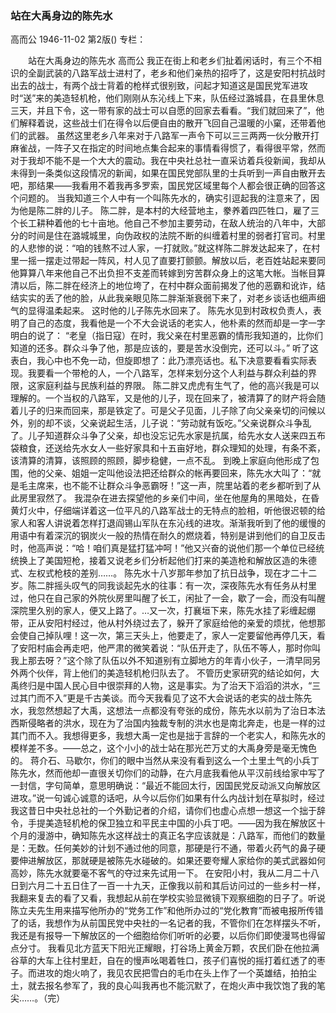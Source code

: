 ### 站在大禹身边的陈先水
高而公
1946-11-02
第2版()
专栏：

　　站在大禹身边的陈先水
    高而公
    我正在街上和老乡们扯着闲话时，有三个不相识的全副武装的八路军战士进村了，老乡和他们亲热的招呼了，这是安阳村抗战时出去的战士，有两个战士背着的枪样式很别致，问起才知道这是国民党军进攻时“送”来的美造轻机枪，他们刚刚从东沁线上下来，队伍经过潞城县，在县里休息三天，并且下令，这一带有家的战士可以自愿的回家去看看。“我们就回来了”，他们解释着说，这些战士们在得令以后便自由的散开飞回自己温暖的小窠，还带着他们的武器。
    虽然这里老乡八年来对于八路军一声令下可以三三两两一伙分散开打麻雀战，一阵子又在指定的时间地点集合起来的事情看得惯了，看得很平常，然而对于我却不能不是一个大大的震动。我在中央社总社一直采访着兵役新闻，我却从未得到一条类似这段情况的新闻，如果在国民党部队里的士兵听到一声自由散开去吧，那结果——我看用不着我再多罗索，国民党区域里每个人都会很正确的回答这个问题的。
    当我知道三个人中有一个叫陈先水的，确实引逗起我的注意来了，因为他是陈二胖的儿子。
    陈二胖，是本村的大经营地主，豢养着四匹牲口，雇了三个长工耕种着他的七十亩地。他自己不参加主要劳动，在敌人统治的八年中，大部分的时间是住在潞城城里，向伪政权的法院不断的纠缠着村里的弱者打官司。村里的人悲惨的说：“咱的钱熬不过人家，一打就败。”就这样陈二胖发达起来了，在村里一摇一摆走过带起一阵风，村人见了直要打颤颤。解放以后，老百姓站起来要同他算算八年来他自己不出负担不支差而转嫁到穷苦群众身上的这笔大帐。当帐目算清以后，陈二胖在经济上的地位垮了，在村中群众面前揭发了他的恶霸和讹诈，结结实实的丢了他的脸，从此我亲眼见陈二胖渐渐衰弱下来了，对老乡谈话也细声细气的显得温柔起来。
    这时他的儿子陈先水回来了。
    陈先水见到村政权负责人，表明了自己的态度，我看他是一个不大会说话的老实人，他朴素的然而却是一字一字明白的说了：
    “老皇（指日寇）在时，我父亲在村里恶霸的情形我知道的，比你们知道的还多。群众斗争了他，那是应该的，要是苦水没倒完，还可以斗。”
    听了这表白，我心中也不免一动，但旋即想了：此乃漂亮话也。私下决意要看看实际表现。我要看一个带枪的人，一个八路军，怎样来划分这个人利益与群众利益的界限，这家庭利益与民族利益的界限。
    陈二胖又虎虎有生气了，他的高兴我是可以理解的。一个当权的八路军，又是他的儿子，现在回来了，被清算了的财产将会随着儿子的归来而回来，那是铁定了。可是父子见面，儿子除了向父亲亲切的问候以外，别的却不谈，父亲说起生活，儿子说：“劳动就有饭吃。”父亲说群众斗争乱了。儿子知道群众斗争了父亲，却也没忘记先水家是抗属，给先水女人送来四五布袋粮食，还送给先水女人一些好家具和十五亩好地，群众理知的处理，有条不紊，该清算的清算，该照顾的照顾，脚步稳健，一点不乱。
    到晚上家庭向他形成了包围，他的父亲、姐姐一定叫他设法把还给群众的帐再要回来，陈先水大叫了：“就是毛主席来，也不能不让群众斗争恶霸呀！”这一声，院里站着的老乡都听到了从此房里寂然了。
    我混杂在进去探望他的乡亲们中间，坐在他屋角的黑暗处，在昏黄灯火中，仔细端详着这一位平凡的八路军战士的无特点的脸相，听他很迟顿的给家人和客人讲说着怎样打退阎锡山军队在东沁线的进攻。渐渐我听到了他的缓慢的用语中有着深沉的钢炭火一般的热情在耐久的燃烧着，特别是讲到他们的自卫反击时，他高声说：“哈！咱们真是猛打猛冲呵！”他又兴奋的说他们那一个单位已经统统换上了美国短枪，接着又说老乡们分析起他们打来的美造枪和解放区造的朱德式、左权式枪枝的差别……。
    陈先水十八岁那年参加了抗日战争，现在才二十二岁。陈二胖摇头叹气的同我谈起先水的往事：有一次，深夜陈先水有任务从村里过，他只在自己家的外院伙房里叫醒了长工，闲扯了一会，歇了一会，而没有叫醒深院里久别的家人，便又上路了。…又一次，打襄垣下来，陈先水挂了彩缠起绷带，正从安阳村经过，他从村外绕过去了，躲开了家庭给他的亲爱的烦扰，他想那会使自己掉队哩！这一次，第三天头上，他要走了，家人一定要留他再停几天，看了安阳村庙会再走吧，他严肃的微笑着说：“队伍开走了，队伍不等人，那时你叫我上那去呀？”这个除了队伍以外不知道别有立脚地方的年青小伙子，一清早同另外两个伙伴，背上他们的美造轻机枪归队去了。
    不管历史家研究的结论如何，大禹终归是中国人民心目中很崇拜的人物，这是事实。为了治天下滔滔的洪水，“三过其门而不入”更是千古美谈。而今天我看见了这不大会说话的老实的战士陈先水，我忽然想起了大禹，这想法一点都没有夸张的成份，陈先水以前为了治日本法西斯侵略者的洪水，现在为了治国内独裁专制的洪水也是南北奔走，也是一样的过其门而不入。我想得更多，我想大禹一定也是拙于言辞的一个老实人，和陈先水的模样差不多。——总之，这个小小的战士站在那光芒万丈的大禹身旁是毫无愧色的。
    蒋介石、马歇尔，你们的眼中当然从来没有看到这么一个土里土气的小兵丁陈先水，然而他却一直很关切你们的动静，在六月底我看他从平汉前线给家中写了一封信，字句简单，意思明确说：“最近不能回太行，因国民党反动派又向解放区进攻。”说一句诚心诚意的话吧，从今以后你们如果有什么内战计划在草拟时，经过我这昔日中央社总社的一个外勤记者的介绍，请你们也虚心点想一想这一个拙于辞令，手提美造轻机枪的保卫独立和平民主中国的小兵丁吧。——因为我在解放区十个月的漫游中，确知陈先水这样战士的真正名字应该就是：八路军，而他们的数量是：无数。任何美妙的计划不通过他的同意，那硬是行不通，带着火药气的鼻子硬要伸进解放区，那就硬是被陈先水碰破的。如果还要夸耀人家给你的美式武器如何高妙，陈先水就要毫不客气的夺过来先试用一下。
    在安阳小村，我从二月二十八日到六月二十五日住了一百一十九天，正像我以前和其后访问过的一些乡村一样，我翻来复去的看了又看，我想起从前在学校实验显微镜下观察细胞的日子了。听说陈立夫先生用来描写他所办的“党务工作”和他所办过的“党化教育”而被电报所传错了的话，我想作为从前国民党中央社的一名记者的我，不管你们在怎样摆头不听，我还是有报导一下解放区的一个细胞给你们听听的必要，以后你们即使漫骂也得留点分寸。
    我看见北方蓝天下阳光正耀眼，打谷场上黄金万颗，农民们卧在他拉满谷草的大车上往村里赶，自在的慢声吆喝着牲口，孩子们喜悦的摇打着红透了的枣子。而进攻的炮火响了，我见农民把雪白的毛巾在头上作了一个英雄结，拍拍尘土，就去报名参军了，我的良心叫我再也不能沉默了，在炮火声中我饮饱了我的笔尖……。（完）
